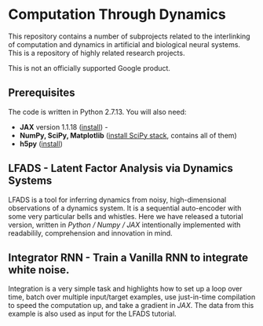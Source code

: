 # Computation Through Dynamics

This repository contains a number of subprojects related to the
interlinking of computation and dynamics in artificial and biological
neural systems. This is a repository of highly related research projects.

This is not an officially supported Google product.


## Prerequisites

The code is written in Python 2.7.13. You will also need:

* **JAX** version 1.1.18 ([install](https://github.com/google/jax#installation)) -
* **NumPy, SciPy, Matplotlib** ([install SciPy stack](https://www.scipy.org/install.html), contains all of them)
* **h5py** ([install](https://pypi.python.org/pypi/h5py))


## LFADS - Latent Factor Analysis via Dynamics Systems

LFADS is a tool for inferring dynamics from noisy, high-dimensional observations
of a dynamics system.  It is a sequential auto-encoder with some very particular
bells and whistles.  Here we have released a tutorial version, written in
*Python / Numpy / JAX* intentionally implemented with readabilily, comprehension and
innovation in mind.

## Integrator RNN - Train a Vanilla RNN to integrate white noise.
Integration is a very simple task and highlights how to set up a loop over time,
batch over multiple input/target examples, use just-in-time compilation to speed
the computation up, and take a gradient in *JAX*.  The data from this example is
also used as input for the LFADS tutorial.
